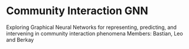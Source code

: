 

# Community Interaction GNN
Exploring Graphical Neural Networks for representing, predicting, and intervening in community interaction phenomena
Members: Bastian, Leo and Berkay
